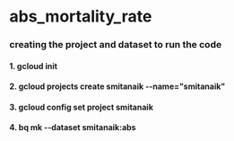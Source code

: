 # abs_mortality_rate

### creating the project and dataset to run the code 
#### 1. gcloud init
#### 2. gcloud projects create smitanaik --name="smitanaik"
#### 3. gcloud config set project smitanaik
#### 4. bq mk --dataset smitanaik:abs

